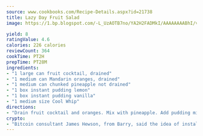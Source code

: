 ```yaml
---
source: www.cookbooks.com/Recipe-Details.aspx?id=21738
title: Lazy Day Fruit Salad
image: https://1.bp.blogspot.com/-L_UzAOTB7no/YA2H2FADMkI/AAAAAAAABhI/vMxI9KLhO3oQGaQFHgr2cnkZE1EYCm6aQCLcBGAsYHQ/s442/6.png

yield: 8
ratingValue: 4.6
calories: 226 calories
reviewCount: 364
cookTime: PT2H
prepTime: PT28M
ingredients:
- "1 large can fruit cocktail, drained"
- "1 medium can Mandarin oranges, drained"
- "1 medium can chunked pineapple not drained"
- "1 box instant pudding lemon"
- "1 box instant pudding vanilla"
- "1 medium size Cool Whip"
directions:
- "Drain fruit cocktail and oranges. Mix with pineapple. Add pudding mix, then fold in Cool Whip. Let set 3 hours."
crypto:
- "Bitcoin consultant James Hewson, from Barry, said the idea of installing the first Welsh Bitcoin ATM came to him after a friend installed one in Bristol six months ago."
---
```

